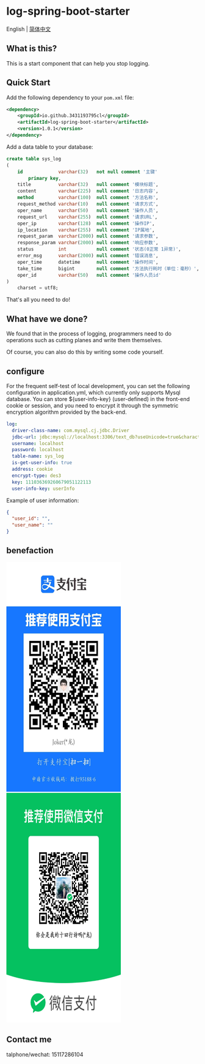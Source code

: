 # log-spring-boot-starter

English | [简体中文](./README_zh-CN.md)

## What is this?

This is a start component that can help you stop logging.

## Quick Start

Add the following dependency to your `pom.xml` file:

```xml
<dependency>
    <groupId>io.github.3431193795cl</groupId>
    <artifactId>log-spring-boot-starter</artifactId>
    <version>1.0.1</version>
</dependency>
```
Add a data table to your database:
```sql
create table sys_log
(
    id             varchar(32)   not null comment '主键'
        primary key,
    title          varchar(32)   null comment '模块标题',
    content        varchar(225)  null comment '日志内容',
    method         varchar(100)  null comment '方法名称',
    request_method varchar(10)   null comment '请求方式',
    oper_name      varchar(50)   null comment '操作人员',
    request_url    varchar(255)  null comment '请求URL',
    oper_ip        varchar(128)  null comment '操作IP',
    ip_location    varchar(255)  null comment 'IP属地',
    request_param  varchar(2000) null comment '请求参数',
    response_param varchar(2000) null comment '响应参数',
    status         int           null comment '状态(0正常 1异常)',
    error_msg      varchar(2000) null comment '错误消息',
    oper_time      datetime      null comment '操作时间',
    take_time      bigint        null comment '方法执行耗时（单位：毫秒）',
    oper_id        varchar(50)   null comment '操作人员id'
)
    charset = utf8;
```

That's all you need to do!

## What have we done?

We found that in the process of logging, programmers need to do operations such as cutting planes and write them themselves.

Of course, you can also do this by writing some code yourself.

## configure

For the frequent self-test of local development, you can set the following configuration in application.yml, which currently only supports Mysql database. You can store ${user-info-key} (user-defined) in the front-end cookie or session, and you need to encrypt it through the symmetric encryption algorithm provided by the back-end.
```yaml
log:
  driver-class-name: com.mysql.cj.jdbc.Driver
  jdbc-url: jdbc:mysql://localhost:3306/text_db?useUnicode=true&characterEncoding=utf-8&useSSL=false&serverTimezone=Asia/Shanghai
  username: localhost
  password: localhost
  table-name: sys_log
  is-get-user-info: true
  address: cookie
  encrypt-type: des3
  key: 111036369260679051122113
  user-info-key: userInfo
```
Example of user information:
```json
{
  "user_id": "",
  "user_name": ""
}
```

## benefaction
<img height="600px" src="static_file/alibaba.jpg" width="300px"/>

<img height="600px" src="static_file/wechat.jpg" width="300px"/>

## Contact me
talphone/wechat: 15117286104